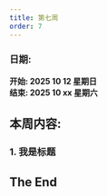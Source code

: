 ```yaml
---
title: 第七周
order: 7
---
```


### 日期:
**开始: 2025 10 12 星期日**  
**结束: 2025 10 xx 星期六**  

## 本周内容:

### 1. 我是标题

## The End